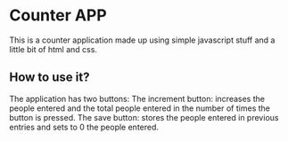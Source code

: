 # Counter APP
This is a counter application made up using simple javascript stuff and a little bit of html and css.

## How to use it?
The application has two buttons:
The increment button: increases the people entered and the total people entered in the number of times the button is pressed.
The save button: stores the people entered in previous entries and sets to 0 the people entered.
